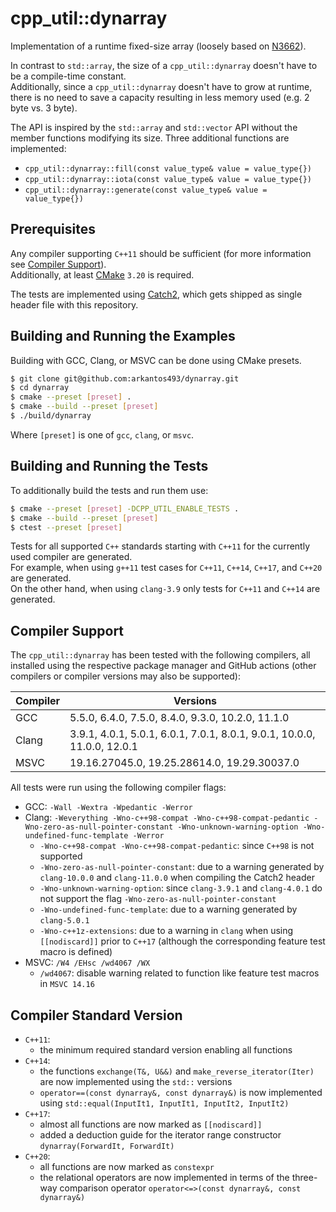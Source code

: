 # cpp_util::dynarray

Implementation of a runtime fixed-size array (loosely based on [N3662](http://www.open-std.org/jtc1/sc22/wg21/docs/papers/2013/n3662)).

In contrast to `std::array`, the size of a `cpp_util::dynarray` doesn't have to be a compile-time constant. <br>
Additionally, since a `cpp_util::dynarray` doesn't have to grow at runtime, there is no need to save a capacity resulting in less memory used (e.g. 2 byte vs. 3 byte).

The API is inspired by the `std::array` and `std::vector` API without the member functions modifying its size. Three additional functions
are implemented:

- `cpp_util::dynarray::fill(const value_type& value = value_type{})`
- `cpp_util::dynarray::iota(const value_type& value = value_type{})`
- `cpp_util::dynarray::generate(const value_type& value = value_type{})`

## Prerequisites

Any compiler supporting `C++11` should be sufficient (for more information see [Compiler Support](#compiler-support)). <br>
Additionally, at least [CMake](https://cmake.org/) `3.20` is required.

The tests are implemented using [Catch2](https://github.com/catchorg/Catch2/tree/v2.x), which gets shipped as single header file with this repository.

## Building and Running the Examples

Building with GCC, Clang, or MSVC can be done using CMake presets.

```bash
$ git clone git@github.com:arkantos493/dynarray.git
$ cd dynarray
$ cmake --preset [preset] .
$ cmake --build --preset [preset]
$ ./build/dynarray
```

Where `[preset]` is one of `gcc`, `clang`, or `msvc`.

## Building and Running the Tests

To additionally build the tests and run them use:

```bash
$ cmake --preset [preset] -DCPP_UTIL_ENABLE_TESTS .
$ cmake --build --preset [preset]
$ ctest --preset [preset]
```

Tests for all supported `C++` standards starting with `C++11` for the currently used compiler are generated. <br>
For example, when using `g++11` test cases for `C++11`, `C++14`, `C++17`, and `C++20` are generated. <br>
On the other hand, when using `clang-3.9` only tests for `C++11` and `C++14` are generated.

## Compiler Support

The `cpp_util::dynarray` has been tested with the following compilers, all installed using the respective package
manager and GitHub actions (other compilers or compiler versions may also be supported):

| Compiler | Versions                                                                |
| -------- | ----------------------------------------------------------------------- |
| GCC      | 5.5.0, 6.4.0, 7.5.0, 8.4.0, 9.3.0, 10.2.0, 11.1.0                       |
| Clang    | 3.9.1, 4.0.1, 5.0.1, 6.0.1, 7.0.1, 8.0.1, 9.0.1, 10.0.0, 11.0.0, 12.0.1 |
| MSVC     | 19.16.27045.0, 19.25.28614.0, 19.29.30037.0                             |

All tests were run using the following compiler flags:

- GCC: `-Wall -Wextra -Wpedantic -Werror`
- Clang: `-Weverything -Wno-c++98-compat -Wno-c++98-compat-pedantic -Wno-zero-as-null-pointer-constant -Wno-unknown-warning-option -Wno-undefined-func-template -Werror`
  - `-Wno-c++98-compat -Wno-c++98-compat-pedantic`: since `C++98` is not supported
  - `-Wno-zero-as-null-pointer-constant`: due to a warning generated by `clang-10.0.0` and `clang-11.0.0` when compiling the Catch2 header
  - `-Wno-unknown-warning-option`: since `clang-3.9.1` and `clang-4.0.1` do not support the flag `-Wno-zero-as-null-pointer-constant`
  - `-Wno-undefined-func-template`: due to a warning generated by `clang-5.0.1`
  - `-Wno-c++1z-extensions`: due to a warning in `clang` when using `[[nodiscard]]` prior to `C++17` (although the corresponding feature test macro is defined)
- MSVC:  `/W4 /EHsc /wd4067 /WX`
  - `/wd4067`: disable warning related to function like feature test macros in `MSVC 14.16`

## Compiler Standard Version

- `C++11`:
  - the minimum required standard version enabling all functions
- `C++14`:
  - the functions `exchange(T&, U&&)` and `make_reverse_iterator(Iter)` are now implemented using the `std::` versions
  - `operator==(const dynarray&, const dynarray&)` is now implemented
    using `std::equal(InputIt1, InputIt1, InputIt2, InputIt2)`
- `C++17`:
  - almost all functions are now marked as `[[nodiscard]]`
  - added a deduction guide for the iterator range constructor `dynarray(ForwardIt, ForwardIt)`
- `C++20`:
  - all functions are now marked as `constexpr`
  - the relational operators are now implemented in terms of the three-way comparison
    operator `operator<=>(const dynarray&, const dynarray&)`